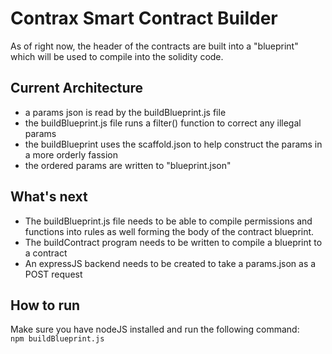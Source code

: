 Contrax Smart Contract Builder
==============================
As of right now, the header of the contracts are built into a "blueprint" which will be used to compile into the solidity code.

Current Architecture
--------------------
- a params json is read by the buildBlueprint.js file
- the buildBlueprint.js file runs a filter() function to correct any illegal params
- the buildBlueprint uses the scaffold.json to help construct the params in a more orderly fassion
- the ordered params are written to "blueprint.json"

What's next
-----------
- The buildBlueprint.js file needs to be able to compile permissions and functions into rules as well forming the body of the contract blueprint.
- The buildContract program needs to be written to compile a blueprint to a contract
- An expressJS backend needs to be created to take a params.json as a POST request

How to run
----------
Make sure you have nodeJS installed and run the following command:  
`npm buildBlueprint.js`
